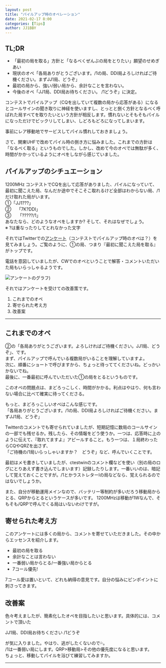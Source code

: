 ```yaml
---
layout: post
title: "パイルアップ時のオペレーション"
date: 2021-02-17 8:00
categories: [Tips]
author: JJ1BBY
---
```

## TL;DR
* 「最初の局を取る」方針と「なるべくぜんぶの局をとりたい」願望のせめぎあい
* 現状のオペ「各局ありがとうございます。/1の局、DDI局よろしければご待機ください。まずJJ1局、どうぞ」
* 最初の局から、強い/弱い局から、余計なことを言わない。
* 今後のオペ「JJ1局、DDI局お待ちください。 /1どうぞ」に決定。

コンテストでパイルアップ（CQを出していて複数の局から応答がある）になるとコールサインの聞き取りに神経を使いますし、とっとと捌く方針となるべく呼ばれた局すべてを取りたいという方針が相反します。慣れないとそもそもパイルになっただけでビックリしてしまい、しどろもどろになってしまいます。  

事前にレア移動地でサービスしてパイル慣れしておきましょう。  

さて、関東UHFで改めてパイル時の捌き方に悩みました。これまでの方針は「なるべく取る」というものでした。しかし、改めて今のオペでは無駄が多く、時間がかかっているようにオペをしながら感じていました。

## パイルアップのシチュエーション
1200MHz コンテストでCQを出して応答がありました、パイルになっていて、最初に聞こえた局、なんだか途中でそこそこ取れるけど全部はわからない局、/1だけ取れた局がいます。  
①「JJ1???」  
②　 「7K?DDI」  
③　　「?????/1」  
あなたなら、どのようなオペをしますか? そして、それはなぜでしょう。  
※ ?は重なったりしてとれなかった文字  


それではTwitterでの[アンケート](https://twitter.com/JJ1BBY/status/1359818593777553409)（コンテストでパイルアップ時のオペは？）を見てみましょう。ご覧のように、①の局、つまり『最初に聞こえた局を取る』がトップです。  

電話を意図していましたが、CWでのオペということで解答・コメントいただいた局もいらっしゃるようです。  

![アンケートのグラフ](https://user-images.githubusercontent.com/79028771/108126159-dd295b80-70ec-11eb-99a8-3dbc089f429c.png))

それではアンケートを受けての改善策です。　　

1. これまでのオペ
2. 寄せられた考え方
3. 改善案

----
## これまでのオペ  
②の「各局ありがとうございます。よろしければご待機ください。JJ1局、どうぞ」、です。  
まず、パイルアップで呼んでいる複数局がいることを理解していますよ。  
次に、順番にショートで呼びますから、ちょっと待っててくださいね。どっかいかないでね。  
最後に、一番最初に呼んでいただいた①の局をとるというものです。  

このオペの問題点は、まどろっこしく、時間がかかる。利点はやはり、何も言わない場合に比べて確実に待ってくださる。  

もっと、まどろっこしいオペはこんな感じです。  
「各局ありがとうございます。/1の局、DDI局よろしければご待機ください。まずJJ1局、どうぞ」  

Twitterのコメントでも寄せられていましたが、短期記憶に数局のコールサインの一部でも残せるか。残したら、その情報をどう使うか。一つは、応答時に上のように伝えて、『取れてますよ』アピールすること。もう一つは、１局終わったらCQやQRZを出さず、  
「ご待機の/1局いらっしゃいますか？　どうぞ」など、呼んでいくことです。  

最初はメモ書きしていましたが、ctestwinのコメント欄などを使い（別の局のログにとりあえず書き込んでしまいます）記録したりします。一番いいのは、暗記して覚えておくことですが。/1とかラストレターIの局などなら、覚えられるのではないでしょうか。  

また、自分が移動運用メインなので、バッテリー等制約が多いだろう移動局からとる、QRPからとるというケースが多いです。 
1200MHzは移動が1Wなんで、そもそも/QRPで呼んでくる局はいないわけですが。

## 寄せられた考え方  
このアンケートには多くの局から、コメントを寄せていただきました。その中からエッセンスを紹介します。
* 最初の局を取る
* 余計なことは言わない
* 一番弱い局からとる/一番強い局からとる
* 7コール優先!  

7コール愛は置いといて、どれも納得の意見です。自分の悩みにピンポイントに刺さってきます。  

## 改善案
色々考えましたが、簡素化したオペを目指したいと思います。具体的には、コメントで頂いた

JJ1局、DDI局お待ちください
/1どうぞ

が気に入りました。やはり、逃がしたくないので💦。  
/1は一番弱い局にします。QRP>移動局>その他の優先度になると思います。　　
ちょっと、移動してパイルを浴びて練習してみますか。  

---

   
<script src="https://utteranc.es/client.js"
        repo="JJ1BBY/JJ1BBY.github.io"
        issue-term="pathname"
        theme="github-light"
        crossorigin="anonymous"
        async>
</script>

